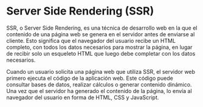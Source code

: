 # Server Side Rendering (SSR)

SSR, o Server Side Rendering, es una técnica de desarrollo web en la que el contenido de una página web se genera en el servidor antes de enviarse al cliente. Esto significa que el navegador del usuario recibe un HTML completo, con todos los datos necesarios para mostrar la página, en lugar de recibir solo un esqueleto HTML que luego debe completar con los datos necesarios.

Cuando un usuario solicita una página web que utiliza SSR, el servidor web primero ejecuta el código de la aplicación web. Este código puede consultar bases de datos, realizar cálculos o generar contenido dinámico. Una vez que el servidor ha generado el contenido de la página, lo envía al navegador del usuario en forma de HTML, CSS y JavaScript.
